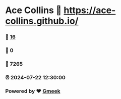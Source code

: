 # Ace Collins :link: https://ace-collins.github.io/ 
### :page_facing_up: [16](https://ace-collins.github.io//tag.html) 
### :speech_balloon: 0 
### :hibiscus: 7265 
### :alarm_clock: 2024-07-22 12:30:00 
### Powered by :heart: [Gmeek](https://github.com/Meekdai/Gmeek)
